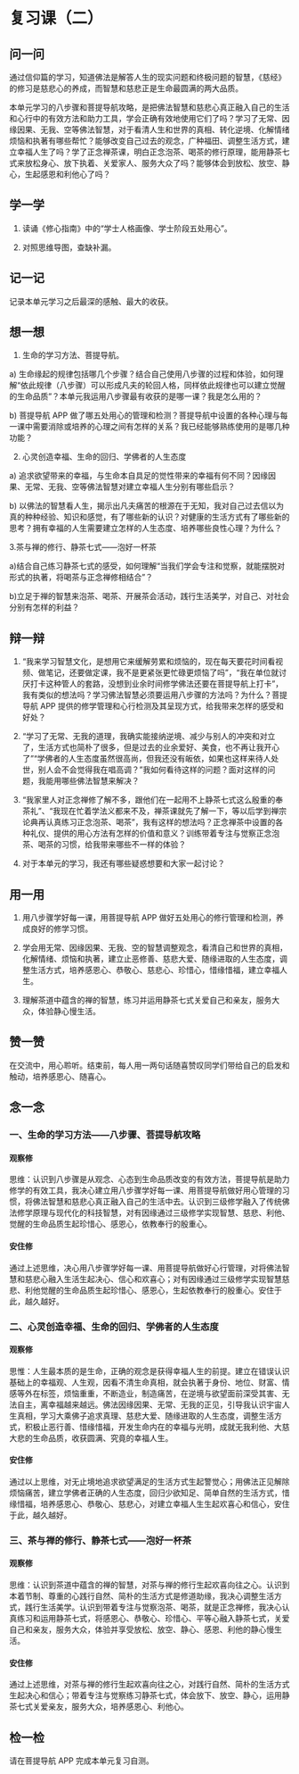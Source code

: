 # 复习课（二）

## 问一问

通过信仰篇的学习，知道佛法是解答人生的现实问题和终极问题的智慧，《慈经》的修习是慈悲心的养成，而智慧和慈悲正是生命最圆满的两大品质。

本单元学习的八步骤和菩提导航攻略，是把佛法智慧和慈悲心真正融入自己的生活和心行中的有效方法和助力工具，学会正确有效地使用它们了吗？学习了无常、因缘因果、无我、空等佛法智慧，对于看清人生和世界的真相、转化逆境、化解情绪烦恼和执著有哪些帮忙？能够改变自己过去的观念，广种福田、调整生活方式，建立幸福人生了吗？学了正念禅茶课，明白正念泡茶、喝茶的修行原理，能用静茶七式来放松身心、放下执着、关爱家人、服务大众了吗？能够体会到放松、放空、静心，生起感恩和利他心了吗？

## 学一学

1. 读诵《修心指南》中的“学士人格画像、学士阶段五处用心”。

2. 对照思维导图，查缺补漏。

## 记一记

记录本单元学习之后最深的感触、最大的收获。

## 想一想

1. 生命的学习方法、菩提导航。

a) 生命缘起的规律包括哪几个步骤？结合自己使用八步骤的过程和体验，如何理解“依此规律（八步骤）可以形成凡夫的轮回人格，同样依此规律也可以建立觉醒的生命品质”？本单元我运用八步骤最有收获的是哪一课？我是怎么用的？

b) 菩提导航 APP 做了哪五处用心的管理和检测？菩提导航中设置的各种心理与每一课中需要消除或培养的心理之间有怎样的关系？我已经能够熟练使用的是哪几种功能？

2. 心灵创造幸福、生命的回归、学佛者的人生态度

a) 追求欲望带来的幸福，与生命本自具足的觉性带来的幸福有何不同？因缘因果、无常、无我、空等佛法智慧对建立幸福人生分别有哪些启示？

b) 以佛法的智慧看人生，揭示出凡夫痛苦的根源在于无知，我对自己过去信以为真的种种经验、知识和感觉，有了哪些新的认识？对健康的生活方式有了哪些新的思考？拥有幸福的人生需要建立怎样的人生态度、培养哪些良性心理？为什么？

3.茶与禅的修行、静茶七式——泡好一杯茶

a)结合自己练习静茶七式的感受，如何理解“当我们学会专注和觉察，就能摆脱对形式的执著，将喝茶与正念禅修相结合”？

b)立足于禅的智慧来泡茶、喝茶、开展茶会活动，践行生活美学，对自己、对社会分别有怎样的利益？

## 辩一辩

1. “我来学习智慧文化，是想用它来缓解劳累和烦恼的，现在每天要花时间看视频、做笔记，还要做定课，我不是更紧张更忙碌更烦恼了吗”，“我在单位就讨厌打卡这种管人的套路，没想到业余时间修学佛法还要在菩提导航上打卡”，我有类似的想法吗？学习佛法智慧必须要运用八步骤的方法吗？为什么？菩提导航 APP 提供的修学管理和心行检测及其呈现方式，给我带来怎样的感受和好处？

2. “学习了无常、无我的道理，我确实能接纳逆境、减少与别人的冲突和对立了，生活方式也简朴了很多，但是过去的业余爱好、美食，也不再让我开心了”“学佛者的人生态度虽然很高尚，但我还没有皈依，如果也这样来待人处世，别人会不会觉得我在唱高调？”我如何看待这样的问题？面对这样的问题，我能用哪些佛法智慧来解决？

3. “我家里人对正念禅修了解不多，跟他们在一起用不上静茶七式这么殷重的奉茶礼”、“我现在忙着学法义都来不及，禅茶课就先了解一下，等以后学到禅宗论典再认真练习正念泡茶、喝茶”，我有这样的想法吗？正念禅茶中设置的各种礼仪、提供的用心方法有怎样的价值和意义？训练带着专注与觉察正念泡茶、喝茶的习惯，给我带来哪些不一样的体验？

4. 对于本单元的学习，我还有哪些疑惑想要和大家一起讨论？

## 用一用

1. 用八步骤学好每一课，用菩提导航 APP 做好五处用心的修行管理和检测，养成良好的修学习惯。

2. 学会用无常、因缘因果、无我、空的智慧调整观念，看清自己和世界的真相，化解情绪、烦恼和执著，建立止恶修善、慈悲大爱、随缘进取的人生态度，调整生活方式，培养感恩心、恭敬心、慈悲心、珍惜心，惜缘惜福，建立幸福人生。

3. 理解茶道中蕴含的禅的智慧，练习并运用静茶七式关爱自己和亲友，服务大众，体验静心慢生活。

## 赞一赞

在交流中，用心聆听。结束前，每人用一两句话随喜赞叹同学们带给自己的启发和触动，培养感恩心、随喜心。

## 念一念

### 一、生命的学习方法——八步骤、菩提导航攻略

#### 观察修

思维：认识到八步骤是从观念、心态到生命品质改变的有效方法，菩提导航是助力修学的有效工具，我决心建立用八步骤学好每一课、用菩提导航做好用心管理的习惯，将佛法智慧和慈悲心真正融入自己的生活中去。认识到三级修学融入了传统佛法修学原理与现代化的科技智慧，对有因缘通过三级修学实现智慧、慈悲、利他、觉醒的生命品质生起珍惜心、感恩心，依教奉行的殷重心。

#### 安住修

通过上述思维，决心用八步骤学好每一课、用菩提导航做好心行管理，对将佛法智慧和慈悲心融入生活生起决心、信心和欢喜心；对有因缘通过三级修学实现智慧慈悲、利他觉醒的生命品质生起珍惜心、感恩心，生起依教奉行的殷重心。安住于此，越久越好。

### 二、心灵创造幸福、生命的回归、学佛者的人生态度

#### 观察修

思惟：人生最本质的是生命，正确的观念是获得幸福人生的前提。建立在错误认识基础上的幸福观、人生观，因看不清生命真相，就会执著于身份、地位、财富、情感等外在标签，烦恼重重，不断造业，制造痛苦，在逆境与欲望面前深受其害、无法自主，离幸福越来越远。佛法因缘因果、无常、无我的正见，引导我认识宇宙人生真相，学习大乘佛子追求真理、慈悲大爱、随缘进取的人生态度，调整生活方式，积极止恶行善、惜缘惜福，开发生命内在的幸福与光明，成就无我利他、大慈大悲的生命品质，收获圆满、究竟的幸福人生。

#### 安住修

通过以上思维，对无止境地追求欲望满足的生活方式生起警觉心；用佛法正见解除烦恼痛苦，建立学佛者正确的人生态度，回归少欲知足、简单自然的生活方式，惜缘惜福，培养感恩心、恭敬心、慈悲心，对建立幸福人生生起欢喜心和信心，安住于此，越久越好。

### 三、茶与禅的修行、静茶七式——泡好一杯茶

#### 观察修

思维：认识到茶道中蕴含的禅的智慧，对茶与禅的修行生起欢喜向往之心。认识到本着节制、尊重的心践行自然、简朴的生活方式是修道助缘，我决心调整生活方式，践行生活美学。认识到带着专注与觉察泡茶、喝茶，就是正念禅修，我决心认真练习和运用静茶七式，将感恩心、恭敬心、珍惜心、平等心融入静茶七式，关爱自己和亲友，服务大众，体验并享受放松、放空、静心、感恩、利他的静心慢生活。

#### 安住修

通过上述思维，对茶与禅的修行生起欢喜向往之心，对践行自然、简朴的生活方式生起决心和信心；带着专注与觉察练习静茶七式，体会放下、放空、静心，运用静茶七式关爱亲友，服务大众，培养感恩心、利他心。

## 检一检

请在菩提导航 APP 完成本单元复习自测。
